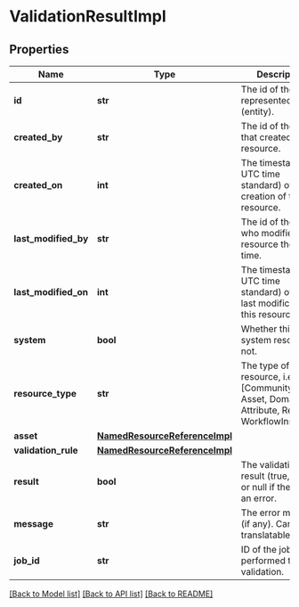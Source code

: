 # ValidationResultImpl

## Properties
Name | Type | Description | Notes
------------ | ------------- | ------------- | -------------
**id** | **str** | The id of the represented object (entity). | 
**created_by** | **str** | The id of the user that created this resource. | [optional] 
**created_on** | **int** | The timestamp (in UTC time standard) of the creation of this resource. | [optional] 
**last_modified_by** | **str** | The id of the user who modified this resource the last time. | [optional] 
**last_modified_on** | **int** | The timestamp (in UTC time standard) of the last modification of this resource. | [optional] 
**system** | **bool** | Whether this is a system resource or not. | [optional] 
**resource_type** | **str** | The type of this resource, i.e. [Community, Asset, Domain, Attribute, Relation, WorkflowInstance]. | 
**asset** | [**NamedResourceReferenceImpl**](NamedResourceReferenceImpl.md) |  | [optional] 
**validation_rule** | [**NamedResourceReferenceImpl**](NamedResourceReferenceImpl.md) |  | [optional] 
**result** | **bool** | The validation result (true, false or null if there was an error. | [optional] 
**message** | **str** | The error message (if any). Can be a translatable key. | [optional] 
**job_id** | **str** | ID of the job that performed the validation. | [optional] 

[[Back to Model list]](../README.md#documentation-for-models) [[Back to API list]](../README.md#documentation-for-api-endpoints) [[Back to README]](../README.md)


